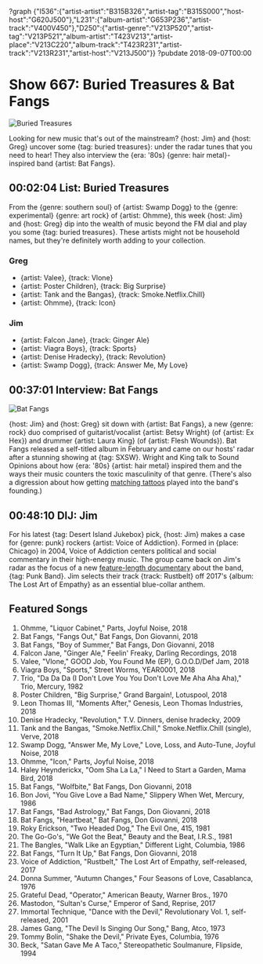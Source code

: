 ?graph {"I536":{"artist-artist":"B315B326","artist-tag":"B315S000","host-host":"G620J500"},"L231":{"album-artist":"G653P236","artist-track":"V400V450"},"D250":{"artist-genre":"V213P520","artist-tag":"V213P521","album-artist":"T423V213","artist-place":"V213C220","album-track":"T423R231","artist-track":"V213R231","artist-host":"V213J500"}}
?pubdate 2018-09-07T00:00

# Show 667: Buried Treasures & Bat Fangs

![Buried Treasures](https://sound-images.s3.amazonaws.com/images/2018/vinyl1.jpg)

Looking for new music that's out of the mainstream? {host: Jim} and {host: Greg} uncover some {tag: buried treasures}: under the radar tunes that you need to hear! They also interview the {era: '80s} {genre: hair metal}-inspired band {artist: Bat Fangs}.

## 00:02:04 List: Buried Treasures

From the {genre: southern soul} of {artist: Swamp Dogg} to the {genre: experimental} {genre: art rock} of {artist: Ohmme}, this week {host: Jim} and {host: Greg} dip into the wealth of music beyond the FM dial and play you some {tag: buried treasures}. These artists might not be household names, but they're definitely worth adding to your collection.   

### Greg
- {artist: Valee}, {track: Vlone}
- {artist: Poster Children}, {track: Big Surprise} 
- {artist: Tank and the Bangas}, {track: Smoke.Netflix.Chill}
- {artist: Ohmme}, {track: Icon}

### Jim
- {artist: Falcon Jane}, {track: Ginger Ale}
- {artist: Viagra Boys}, {track: Sports}
- {artist: Denise Hradecky}, {track: Revolution}
- {artist: Swamp Dogg}, {track: Answer Me, My Love}

## 00:37:01 Interview: Bat Fangs
![Bat Fangs](https://sound-images.s3.amazonaws.com/images/2018/BF_2.jpg)

{host: Jim} and {host: Greg} sit down with {artist: Bat Fangs}, a new {genre: rock} duo comprised of guitarist/vocalist {artist: Betsy Wright} (of {artist: Ex Hex}) and drummer {artist: Laura King} (of {artist: Flesh Wounds}). Bat Fangs released a self-titled album in February and came on our hosts' radar after a stunning showing at {tag: SXSW}. Wright and King talk to Sound Opinions about how {era: '80s} {artist: hair metal} inspired them and the ways their music counters the toxic masculinity of that genre. (There's also a digression about how getting [matching tattoos](https://sound-images.s3.amazonaws.com/images/2018/BatFangsAG.jpg) played into the band's founding.)

## 00:48:10 DIJ: Jim

For his latest {tag: Desert Island Jukebox} pick, {host: Jim} makes a case for {genre: punk} rockers {artist: Voice of Addiction}. Formed in {place: Chicago} in 2004, Voice of Addiction centers political and social commentary in their high-energy music. The group came back on Jim's radar as the focus of a new [feature-length documentary](https://www.punkbandthemovie.com/) about the band, {tag: Punk Band}. Jim selects their track {track: Rustbelt} off 2017's {album: The Lost Art of Empathy} as an essential blue-collar anthem.

## Featured Songs

1. Ohmme, "Liquor Cabinet," Parts, Joyful Noise, 2018
1. Bat Fangs, "Fangs Out," Bat Fangs, Don Giovanni, 2018
1. Bat Fangs, "Boy of Summer," Bat Fangs, Don Giovanni, 2018
1. Falcon Jane, "Ginger Ale," Feelin' Freaky, Darling Recordings, 2018
1. Valee, "Vlone," GOOD Job, You Found Me (EP), G.O.O.D/Def Jam, 2018
1. Viagra Boys, "Sports," Street Worms, YEAR0001, 2018
1. Trio, "Da Da Da (I Don't Love You You Don't Love Me Aha Aha Aha)," Trio, Mercury, 1982
1. Poster Children, "Big Surprise," Grand Bargain!, Lotuspool, 2018
1. Leon Thomas III, "Moments After," Genesis, Leon Thomas Industries, 2018
1. Denise Hradecky, "Revolution," T.V. Dinners, denise hradecky, 2009
1. Tank and the Bangas, "Smoke.Netflix.Chill," Smoke.Netflix.Chill (single), Verve, 2018
1. Swamp Dogg, "Answer Me, My Love," Love, Loss, and Auto-Tune, Joyful Noise, 2018
1. Ohmme, "Icon," Parts, Joyful Noise, 2018
1. Haley Heynderickx, "Oom Sha La La," I Need to Start a Garden, Mama Bird, 2018
1. Bat Fangs, "Wolfbite," Bat Fangs, Don Giovanni, 2018
1. Bon Jovi, "You Give Love a Bad Name," Slippery When Wet, Mercury, 1986
1. Bat Fangs, "Bad Astrology," Bat Fangs, Don Giovanni, 2018
1. Bat Fangs, "Heartbeat," Bat Fangs, Don Giovanni, 2018
1. Roky Erickson, "Two Headed Dog," The Evil One, 415, 1981
1. The Go-Go's, "We Got the Beat," Beauty and the Beat, I.R.S., 1981
1. The Bangles, "Walk Like an Egyptian," Different Light, Columbia, 1986
1. Bat Fangs, "Turn It Up," Bat Fangs, Don Giovanni, 2018
1. Voice of Addiction, "Rustbelt," The Lost Art of Empathy, self-released, 2017
1. Donna Summer, "Autumn Changes," Four Seasons of Love, Casablanca, 1976
1. Grateful Dead, "Operator," American Beauty, Warner Bros., 1970
1. Mastodon, "Sultan's Curse," Emperor of Sand, Reprise, 2017
1. Immortal Technique, "Dance with the Devil," Revolutionary Vol. 1, self-released, 2001
1. James Gang, "The Devil Is Singing Our Song," Bang, Atco, 1973
1. Tommy Bolin, "Shake the Devil," Private Eyes, Columbia, 1976
1. Beck, "Satan Gave Me A Taco," Stereopathetic Soulmanure, Flipside, 1994